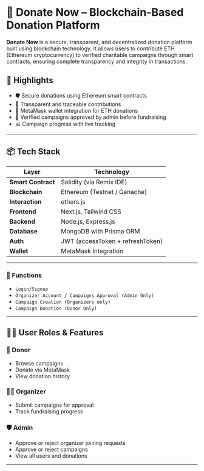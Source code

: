 # 💸 Donate Now – Blockchain-Based Donation Platform

**Donate Now** is a secure, transparent, and decentralized donation platform built using blockchain technology. It allows users to contribute ETH (Ethereum cryptocurrency) to verified charitable campaigns through smart contracts, ensuring complete transparency and integrity in transactions.

## 🌟 Highlights

- 🛡 Secure donations using Ethereum smart contracts
- 🔗 Transparent and traceable contributions
- 👛 MetaMask wallet integration for ETH donations
- 🧾 Verified campaigns approved by admin before fundraising
- 📊 Campaign progress with live tracking

---

## 📦 Tech Stack

| Layer               | Technology                 |
|---------------------|----------------------------|
| **Smart Contract**  | Solidity (via Remix IDE)   |
| **Blockchain**      | Ethereum (Testnet / Ganache) |
| **Interaction**     | ethers.js                  |
| **Frontend**        | Next.js, Tailwind CSS      |
| **Backend**         | Node.js, Express.js        |
| **Database**        | MongoDB with Prisma ORM    |
| **Auth**            | JWT (accessToken + refreshToken) |
| **Wallet**          | MetaMask Integration       |

---

### 🧩 Functions

- `Login/Signup`
- `Organizer Account / Campaigns Approval (Admin Only)`
- `Campaign Creation (Organizers only)`
- `Campaign Donation (Donor Only)`

---

## 🧑‍💼 User Roles & Features

### 👤 Donor
- Browse campaigns
- Donate via MetaMask
- View donation history

### 🧑‍💼 Organizer
- Submit campaigns for approval
- Track fundraising progress

### 🛡 Admin
- Approve or reject organizer joining requests
- Approve or reject campaigns
- View all users and donations

---
